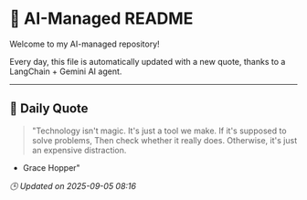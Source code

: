 # 🧠 AI-Managed README

Welcome to my AI-managed repository!

Every day, this file is automatically updated with a new quote, thanks to a LangChain + Gemini AI agent.

---

## 📅 Daily Quote

> "Technology isn't magic.
It's just a tool we make.
If it's supposed to solve problems,
Then check whether it really does.
Otherwise, it's just an expensive distraction.
- Grace Hopper"

*🕒 Updated on 2025-09-05 08:16*